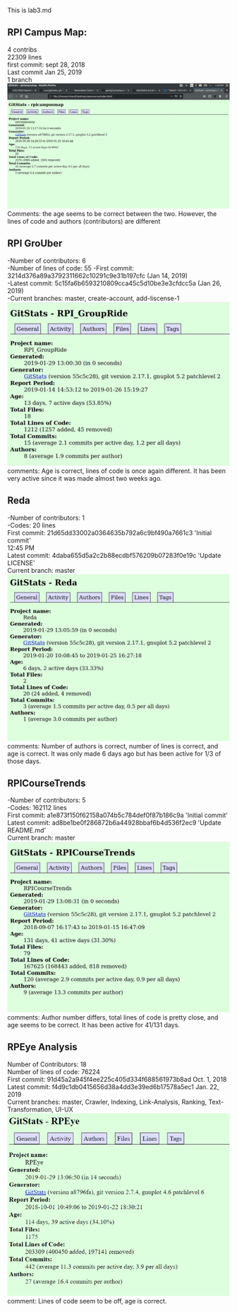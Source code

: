 This is lab3.md  
## RPI Campus Map:  
4 contribs  
22309 lines  
first commit: sept 28, 2018  
Last commit Jan 25, 2019  
1 branch  
![GroUber](campusmap.jpeg)  
Comments: the age seems to be correct between the two. However, the lines of code and authors (contributors) are different


## RPI GroUber  
-Number of contributors: 6  
-Number of lines of code: 55 -First commit: 3214d376a89a3792311662c10291c9e31b197cfc (Jan 14, 2019)  
-Latest commit: 5c15fa6b6593210809cca45c5d10be3e3cfdcc5a (Jan 26, 2019)   
-Current branches: master, create-account, add-liscense-1  
![GroUber](group.jpeg)  
comments: Age is correct, lines of code is once again different. It has been very active since it was made almost two weeks ago.

## Reda  
-Number of contributors: 1  
-Codes: 20 lines  
First commit: 21d65dd33002a0364635b792a6c9bf490a7661c3 'Initial commit'  
12:45 PM  
Latest commit: 4daba655d5a2c2b88ecdbf576209b07283f0e19c 'Update LICENSE'  
Current branch: master  
![GroUber](reda.jpeg)  
 comments: Number of authors is correct, number of lines is correct, and age is correct. It was only made 6 days ago but has been active for 1/3 of those days.
 
## RPICourseTrends  
-Number of contributors: 5  
-Codes: 162112 lines  
First commit: a1e873f150f62158a074b5c784def0f87b186c9a 'Initial commit'  
Latest commit: ad8be1be0f286872b6a44928bbaf6b4d536f2ec9 'Update README.md'  
Current branch: master  
![GroUber](course.jpeg)  
comments: Author number differs, total lines of code is pretty close, and age seems to be correct. It has been active for 41/131 days.

## RPEye Analysis  
Number of Contributors: 18  
Number of lines of code: 76224  
First commit: 91d45a2a945f4ee225c405d334f688561973b8ad Oct. 1, 2018  
Latest commit: f4d9c1db0415656d38a4dd3e39ed6b17578a5ec1 Jan. 22, 2019  
Current branches: master, Crawler, Indexing, Link-Analysis, Ranking, Text-Transformation, UI-UX  
![GroUber](eye.jpeg)  
comment: Lines of code seem to be off, age is correct. 
